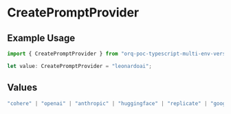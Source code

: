 # CreatePromptProvider

## Example Usage

```typescript
import { CreatePromptProvider } from "orq-poc-typescript-multi-env-version/models/operations";

let value: CreatePromptProvider = "leonardoai";
```

## Values

```typescript
"cohere" | "openai" | "anthropic" | "huggingface" | "replicate" | "google" | "google-ai" | "azure" | "aws" | "anyscale" | "perplexity" | "groq" | "fal" | "leonardoai" | "nvidia"
```
